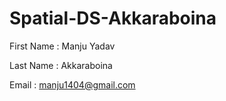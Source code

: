 # Spatial-DS-Akkaraboina



First Name : Manju Yadav

Last Name  : Akkaraboina

Email      : manju1404@gmail.com
